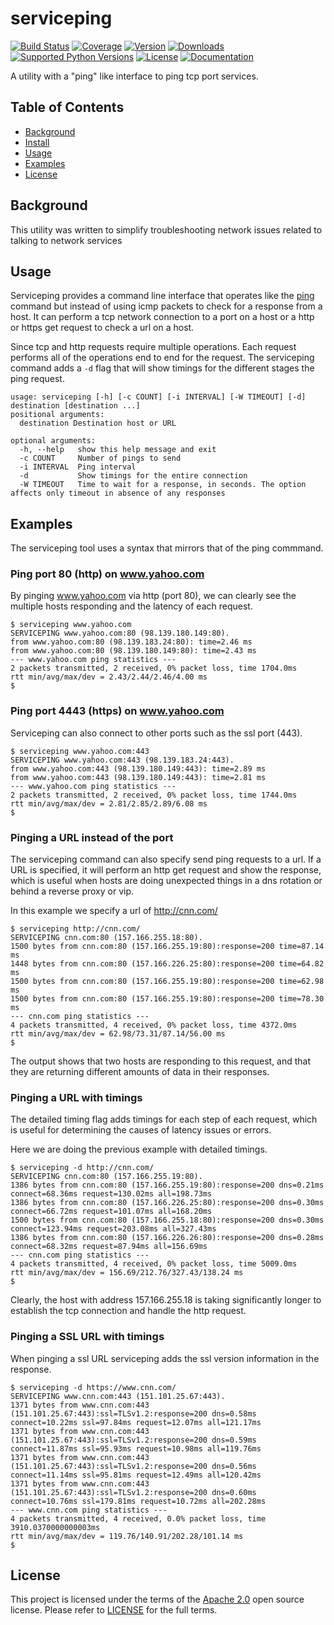 # serviceping

[![Build Status](https://cd.screwdriver.cd/pipelines/2881/badge?cache=false)](https://cd.screwdriver.cd/pipelines/2881)
[![Coverage](https://codecov.io/gh/yahoo/serviceping/branch/master/graph/badge.svg?cache=false)](https://codecov.io/gh/yahoo/serviceping)
[![Version](https://img.shields.io/pypi/v/serviceping.svg)](https://pypi.python.org/pypi/serviceping/)
[![Downloads](https://pepy.tech/badge/serviceping)](https://pepy.tech/project/serviceping)
[![Supported Python Versions](https://img.shields.io/badge/python-3.6,3.7,3.8-blue.svg)](https://pypi.python.org/pypi/serviceping/)
[![License](https://img.shields.io/pypi/l/serviceping.svg)](https://pypi.python.org/pypi/serviceping/)
[![Documentation](https://img.shields.io/badge/Documentation-latest-blue.svg)](https://yahoo.github.io/serviceping/)

A utility with a "ping" like interface to ping tcp port services.

## Table of Contents

- [Background](#background)
- [Install](https://yahoo.github.io/serviceping/install/)
- [Usage](#usage)
- [Examples](https://yahoo.github.io/serviceping/examples/)
- [License](#license)

## Background

This utility was written to simplify troubleshooting network issues related to talking to network services

## Usage

Serviceping provides a command line interface that operates like the [ping]() command 
but instead of using icmp packets to check for a response from a host.  It can perform a 
tcp network connection to a port on a host or a http or https get request to check a url 
on a host.

Since tcp and http requests require multiple operations.  Each request performs all of
the operations end to end for the request.  The serviceping command adds a 
`-d` flag that will show timings for the different stages the ping request.

```
usage: serviceping [-h] [-c COUNT] [-i INTERVAL] [-W TIMEOUT] [-d] destination [destination ...]
positional arguments:
  destination Destination host or URL

optional arguments:
  -h, --help   show this help message and exit
  -c COUNT     Number of pings to send
  -i INTERVAL  Ping interval
  -d           Show timings for the entire connection
  -W TIMEOUT   Time to wait for a response, in seconds. The option affects only timeout in absence of any responses  
```

## Examples

The serviceping tool uses a syntax that mirrors that of the ping commmand.


### Ping port 80 (http) on www.yahoo.com

By pinging www.yahoo.com via http (port 80), we can clearly see the 
multiple hosts responding and the latency of each request.

```console
$ serviceping www.yahoo.com
SERVICEPING www.yahoo.com:80 (98.139.180.149:80).
from www.yahoo.com:80 (98.139.183.24:80): time=2.46 ms
from www.yahoo.com:80 (98.139.180.149:80): time=2.43 ms
--- www.yahoo.com ping statistics ---
2 packets transmitted, 2 received, 0% packet loss, time 1704.0ms
rtt min/avg/max/dev = 2.43/2.44/2.46/4.00 ms
$
```

### Ping port 4443 (https) on www.yahoo.com

Serviceping can also connect to other ports such as the ssl port (443).

```console
$ serviceping www.yahoo.com:443
SERVICEPING www.yahoo.com:443 (98.139.183.24:443).
from www.yahoo.com:443 (98.139.180.149:443): time=2.89 ms
from www.yahoo.com:443 (98.139.180.149:443): time=2.81 ms
--- www.yahoo.com ping statistics ---
2 packets transmitted, 2 received, 0% packet loss, time 1744.0ms
rtt min/avg/max/dev = 2.81/2.85/2.89/6.08 ms
$
```

### Pinging a URL instead of the port

The serviceping command can also specify send ping requests to a url.  If a URL is specified, it will 
perform an http get request and show the response, which is useful 
when hosts are doing unexpected things in a dns
rotation or behind a reverse proxy or vip.

In this example we specify a url of http://cnn.com/

```console
$ serviceping http://cnn.com/
SERVICEPING cnn.com:80 (157.166.255.18:80).
1500 bytes from cnn.com:80 (157.166.255.19:80):response=200 time=87.14 ms
1448 bytes from cnn.com:80 (157.166.226.25:80):response=200 time=64.82 ms
1500 bytes from cnn.com:80 (157.166.255.19:80):response=200 time=62.98 ms
1500 bytes from cnn.com:80 (157.166.255.19:80):response=200 time=78.30 ms
--- cnn.com ping statistics ---
4 packets transmitted, 4 received, 0% packet loss, time 4372.0ms
rtt min/avg/max/dev = 62.98/73.31/87.14/56.00 ms
$
```

The output shows that two hosts are responding to this request, and that they are returning different amounts of data in their responses.

### Pinging a URL with timings

The detailed timing flag adds timings for each step of each request, 
which is useful for determining the causes of latency issues or errors.

Here we are doing the previous example with detailed timings.

```console
$ serviceping -d http://cnn.com/
SERVICEPING cnn.com:80 (157.166.255.19:80).
1386 bytes from cnn.com:80 (157.166.255.19:80):response=200 dns=0.21ms connect=68.36ms request=130.02ms all=198.73ms
1386 bytes from cnn.com:80 (157.166.226.25:80):response=200 dns=0.30ms connect=66.72ms request=101.07ms all=168.20ms
1500 bytes from cnn.com:80 (157.166.255.18:80):response=200 dns=0.30ms connect=123.94ms request=203.08ms all=327.43ms
1386 bytes from cnn.com:80 (157.166.226.26:80):response=200 dns=0.28ms connect=68.32ms request=87.94ms all=156.69ms
--- cnn.com ping statistics ---
4 packets transmitted, 4 received, 0% packet loss, time 5009.0ms
rtt min/avg/max/dev = 156.69/212.76/327.43/138.24 ms
$
```

Clearly, the host with address 157.166.255.18 is taking significantly longer 
to establish the tcp connection and handle the http request.

### Pinging a SSL URL with timings

When pinging a ssl URL serviceping adds the ssl version information in the response.

```console
$ serviceping -d https://www.cnn.com/
SERVICEPING www.cnn.com:443 (151.101.25.67:443).
1371 bytes from www.cnn.com:443 (151.101.25.67:443):ssl=TLSv1.2:response=200 dns=0.58ms connect=10.22ms ssl=97.84ms request=12.07ms all=121.17ms 
1371 bytes from www.cnn.com:443 (151.101.25.67:443):ssl=TLSv1.2:response=200 dns=0.59ms connect=11.87ms ssl=95.93ms request=10.98ms all=119.76ms 
1371 bytes from www.cnn.com:443 (151.101.25.67:443):ssl=TLSv1.2:response=200 dns=0.56ms connect=11.14ms ssl=95.81ms request=12.49ms all=120.42ms 
1371 bytes from www.cnn.com:443 (151.101.25.67:443):ssl=TLSv1.2:response=200 dns=0.60ms connect=10.76ms ssl=179.81ms request=10.72ms all=202.28ms 
--- www.cnn.com ping statistics ---
4 packets transmitted, 4 received, 0.0% packet loss, time 3910.0370000000003ms
rtt min/avg/max/dev = 119.76/140.91/202.28/101.14 ms
$
```

## License

This project is licensed under the terms of the [Apache 2.0](LICENSE-Apache-2.0) open source license. Please refer to [LICENSE](LICENSE) for the full terms.
